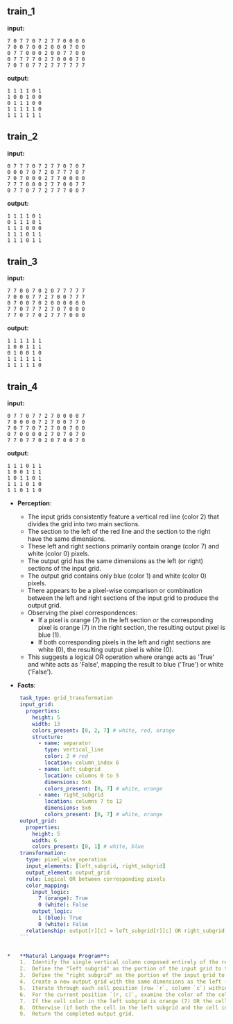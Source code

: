 
## train_1

**input:**
```
7 0 7 7 0 7 2 7 7 0 0 0 0
7 0 0 7 0 0 2 0 0 0 7 0 0
0 7 7 0 0 0 2 0 0 7 7 0 0
0 7 7 7 7 0 2 7 0 0 0 7 0
7 0 7 0 7 7 2 7 7 7 7 7 7
```


**output:**
```
1 1 1 1 0 1
1 0 0 1 0 0
0 1 1 1 0 0
1 1 1 1 1 0
1 1 1 1 1 1
```


## train_2

**input:**
```
0 7 7 7 0 7 2 7 7 0 7 0 7
0 0 0 7 0 7 2 0 7 7 7 0 7
7 0 7 0 0 0 2 7 7 0 0 0 0
7 7 7 0 0 0 2 7 7 0 0 7 7
0 7 7 0 7 7 2 7 7 7 0 0 7
```


**output:**
```
1 1 1 1 0 1
0 1 1 1 0 1
1 1 1 0 0 0
1 1 1 0 1 1
1 1 1 0 1 1
```


## train_3

**input:**
```
7 7 0 0 7 0 2 0 7 7 7 7 7
7 0 0 0 7 7 2 7 0 0 7 7 7
0 7 0 0 7 0 2 0 0 0 0 0 0
7 7 0 7 7 7 2 7 0 7 0 0 0
7 7 0 7 7 0 2 7 7 7 0 0 0
```


**output:**
```
1 1 1 1 1 1
1 0 0 1 1 1
0 1 0 0 1 0
1 1 1 1 1 1
1 1 1 1 1 0
```


## train_4

**input:**
```
0 7 7 0 7 7 2 7 0 0 0 0 7
7 0 0 0 0 7 2 7 0 0 7 7 0
7 0 7 7 0 7 2 7 0 0 7 0 0
0 7 0 0 0 0 2 7 0 7 0 7 0
7 7 0 7 7 0 2 0 7 0 0 7 0
```


**output:**
```
1 1 1 0 1 1
1 0 0 1 1 1
1 0 1 1 0 1
1 1 1 0 1 0
1 1 0 1 1 0
```

*   **Perception**:
    *   The input grids consistently feature a vertical red line (color 2) that divides the grid into two main sections.
    *   The section to the left of the red line and the section to the right have the same dimensions.
    *   These left and right sections primarily contain orange (color 7) and white (color 0) pixels.
    *   The output grid has the same dimensions as the left (or right) sections of the input grid.
    *   The output grid contains only blue (color 1) and white (color 0) pixels.
    *   There appears to be a pixel-wise comparison or combination between the left and right sections of the input grid to produce the output grid.
    *   Observing the pixel correspondences:
        *   If a pixel is orange (7) in the left section *or* the corresponding pixel is orange (7) in the right section, the resulting output pixel is blue (1).
        *   If both corresponding pixels in the left and right sections are white (0), the resulting output pixel is white (0).
    *   This suggests a logical OR operation where orange acts as 'True' and white acts as 'False', mapping the result to blue ('True') or white ('False').

*   **Facts**:
    
```yaml
    task_type: grid_transformation
    input_grid:
      properties:
        height: 5
        width: 13
        colors_present: [0, 2, 7] # white, red, orange
        structure:
          - name: separator
            type: vertical_line
            color: 2 # red
            location: column_index 6
          - name: left_subgrid
            location: columns 0 to 5
            dimensions: 5x6
            colors_present: [0, 7] # white, orange
          - name: right_subgrid
            location: columns 7 to 12
            dimensions: 5x6
            colors_present: [0, 7] # white, orange
    output_grid:
      properties:
        height: 5
        width: 6
        colors_present: [0, 1] # white, blue
    transformation:
      type: pixel_wise_operation
      input_elements: [left_subgrid, right_subgrid]
      output_element: output_grid
      rule: Logical OR between corresponding pixels
      color_mapping:
        input_logic:
          7 (orange): True
          0 (white): False
        output_logic:
          1 (blue): True
          0 (white): False
      relationship: output[r][c] = left_subgrid[r][c] OR right_subgrid[r][c]
    ```


*   **Natural Language Program**:
    1.  Identify the single vertical column composed entirely of the red color (2) in the input grid. This column acts as a separator.
    2.  Define the "left subgrid" as the portion of the input grid to the left of the red separator column.
    3.  Define the "right subgrid" as the portion of the input grid to the right of the red separator column. (Both subgrids will have the same dimensions).
    4.  Create a new output grid with the same dimensions as the left (or right) subgrid.
    5.  Iterate through each cell position (row `r`, column `c`) within the dimensions of the subgrids.
    6.  For the current position `(r, c)`, examine the color of the cell in the left subgrid and the color of the cell in the right subgrid.
    7.  If the cell color in the left subgrid is orange (7) OR the cell color in the right subgrid is orange (7), set the color of the cell at position `(r, c)` in the output grid to blue (1).
    8.  Otherwise (if both the cell in the left subgrid and the cell in the right subgrid are white (0)), set the color of the cell at position `(r, c)` in the output grid to white (0).
    9.  Return the completed output grid.
